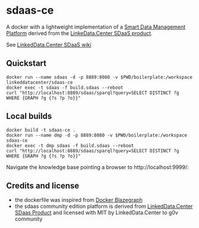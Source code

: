 # sdaas-ce
A  docker with a lightweight implementation of a [Smart Data Management Platform](https://it.linkeddata.center/b/smart-data-platform/) derived from the [LinkeData.Center SDaaS product](https://it.linkeddata.center//p/sdaas).

See  [LinkedData.Center SDaaS wiki](https://bitbucket.org/linkeddatacenter/sdaas/wiki/Home)

## Quickstart

```
docker run --name sdaas -d -p 8889:8080 -v $PWD/boilerplate:/workspace linkeddatacenter/sdaas-ce
docker exec -t sdaas -f build.sdaas --reboot
curl "http://localhost:8889/sdaas/sparql?query=SELECT DISTINCT ?g WHERE {GRAPH ?g {?s ?p ?o}}"
```

## Local builds

```
docker build -t sdaas-ce .
docker run --name dmp -d -p 8889:8080 -v $PWD/boilerplate:/workspace sdaas-ce
docker exec -t dmp sdaas -f build.sdaas --reboot
curl "http://localhost:8889/sdaas/sparql?query=SELECT DISTINCT ?g WHERE {GRAPH ?g {?s ?p ?o}}"
```

Navigate the knowledge base pointing a browser to http://localhost:9999/:


## Credits and license

- the dockerfile was inspired from [Docker Blazegraph](https://github.com/lyrasis/docker-blazegraph)
- the sdaas community edition platform is derived from [LinkedData.Center SDaas Product](https://it.linkeddata.center/p/sdaas) and licensed with MIT by LinkedData.Center to g0v community

